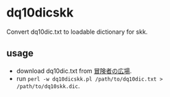 # dq10dicskk
Convert dq10dic.txt to loadable dictionary for skk.

## usage

* download dq10dic.txt from [冒険者の広場](http://hiroba.dqx.jp/sc/public/windic_1).
* run `perl -w dq10dicskk.pl /path/to/dq10dic.txt > /path/to/dq10skk.dic`.

